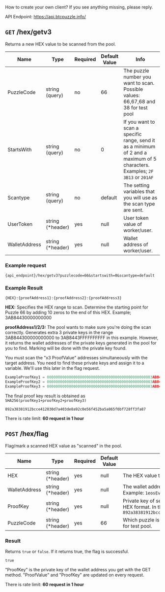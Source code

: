 How to create your own client? If you see anything missing, please reply.

API Endpoint: https://api.btcpuzzle.info/

## `GET` /hex/getv3

Returns a new HEX value to be scanned from the pool.

Name |  Type | Required | Default Value | Info
--- | --- | --- |  --- | ---
PuzzleCode |  string (query) | no | 66 | The puzzle number you want to scan. Possible values: 66,67,68 and 38 for test pool
StartsWith|  string (query) | no | 0 | If you want to scan a specific range, send it as a minimum of 2 and a maximum of 5 characters. Examples; `2F` `3B13` or `201AF`
Scantype|  string (query) | no | default | The setting variables that you will use as the scan type are sent.
UserToken|  string (*header) | yes | null | User token value of worker/user.
WalletAddress|  string (*header) | yes | null | Wallet address of worker/user.

### Example request

`{api_endpoint}/hex/getv3?puzzlecode=66&startswith=0&scantype=default`

### Example Result

```
{HEX}:{proofAddress1}:{proofAddress2}:{proofAddress3}
```

**HEX:** Specifies the HEX range to scan. Determine the starting point for Puzzle 66 by adding 10 zeros to the end of this HEX. Example; 3AB84430000000000

**proofAddress1/2/3:** The pool wants to make sure you're doing the scan correctly. Generates extra 3 private keys in the range 3AB844300000000000 to 3AB8443FFFFFFFFFF in this example. However, it returns the wallet addresses of the private keys generated in the pool for you to find. Marking will be done with the private key found.

You must scan the "x3 ProofValue" addresses simultaneously with the target address. You need to find these private keys and assign it to a variable. We'll use this later in the flag request.

```go
ExampleProofKey1 = 000000000000000000000000000000000000000000000003AB8443AB91BBAFE8; //for proofAddress1
ExampleProofKey2 = 000000000000000000000000000000000000000000000003AB84435AF1E51FD1; //for proofAddress2
ExampleProofKey3 = 000000000000000000000000000000000000000000000003AB8443DAFCC114AF; //for proofAddress3
```

The final proof key result is obtained as `SHA256(proofKey1+proofKey2+proofKey3)`

```
892a38381912bcce412030d7a403de8a92c0e56f452ba5a865f0bf728ff3fa87
```

There is rate limit: **60 request in 1 hour**

## `POST` /hex/flag

Flag/mark a scanned HEX value as "scanned" in the pool.

Name |  Type | Required | Default Value | Info
--- | --- | --- |  --- | ---
HEX|  string (*header) | yes | null | The HEX value to flag. Example: `3AB8443`
WalletAddress|  string (*header) | yes | null | The wallet address that made the flag. In short worker wallet address. Example: `1eosEvvesKV6C2ka4RDNZhmepm1TLFBtw.workername`
ProofKey|  string (*header) | yes | null | Private key of secondary wallet address sent as ProofValue. In 64 Bit HEX format. In this example: "Proof key" is `892a38381912bcce412030d7a403de8a92c0e56f452ba5a865f0bf728ff3fa87`
PuzzleCode|  string (*header) | yes | 66 | Which puzzle is being marked for? Possible values: 66,67,68 and 38 for test pool.

### Result

Returns `true` or `false`. If it returns true, the flag is successful.

```
true
```

"ProofKey" is the private key of the wallet address you get with the GET method. "ProofValue" and "ProofKey" are updated on every request.

There is rate limit: **60 request in 1 hour**